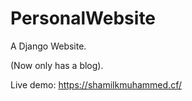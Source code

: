 # PersonalWebsite
A Django Website.

(Now only has a blog).

Live demo: https://shamilkmuhammed.cf/
